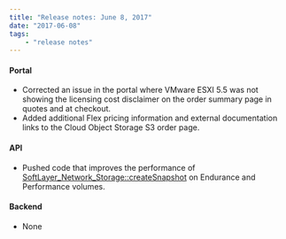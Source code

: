 ```yaml
---
title: "Release notes: June 8, 2017"
date: "2017-06-08"
tags:
    - "release notes"
---
```


#### Portal
+ Corrected an issue in the portal where VMware ESXI 5.5 was not showing the licensing cost disclaimer on the order summary page in quotes and at checkout.
+ Added additional Flex pricing information and external documentation links to the Cloud Object Storage S3 order page. 

#### API
+ Pushed code that improves the performance of [SoftLayer_Network_Storage::createSnapshot](http://sldn.softlayer.com/reference/services/SoftLayer_Network_Storage/createSnapshot) on Endurance and Performance volumes.

#### Backend
+ None